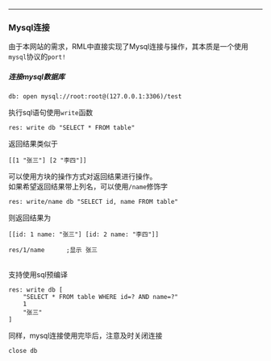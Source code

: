 
---
### Mysql连接

由于本网站的需求，RML中直接实现了Mysql连接与操作，其本质是一个使用`mysql`协议的`port!`

##### 连接mysql数据库
```
db: open mysql://root:root@(127.0.0.1:3306)/test
```
执行sql语句使用`write`函数

```
res: write db "SELECT * FROM table"
```
返回结果类似于

```
[[1 "张三"] [2 "李四"]]
```
可以使用方块的操作方式对返回结果进行操作。</br>
如果希望返回结果带上列名，可以使用`/name`修饰字

```
res: write/name db "SELECT id, name FROM table"
```
则返回结果为

```
[[id: 1 name: "张三"] [id: 2 name: "李四"]]

res/1/name		;显示 张三
```
</br>
支持使用sql预编译

```
res: write db [
	"SELECT * FROM table WHERE id=? AND name=?"
	1
	"张三"
] 
```
同样，mysql连接使用完毕后，注意及时关闭连接

```
close db
```
